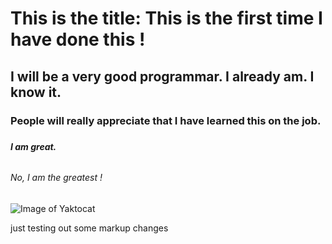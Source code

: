 # <h1> This is the title: This is the first time I have done this !
## <h2> I will be a very good programmar. I already am. I know it.
### <h3> People will really appreciate that I have learned this on the job.
##### <h5> I am great.
###### <h6> No, I am the greatest !


![Image of Yaktocat](https://octodex.github.com/images/yaktocat.png)





just testing out some markup changes
